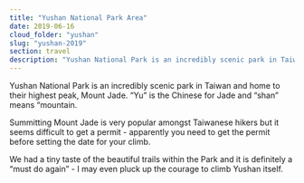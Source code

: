 ```yaml
---
title: "Yushan National Park Area"
date: 2019-06-16
cloud_folder: "yushan"
slug: "yushan-2019"
section: travel
description: "Yushan National Park is an incredibly scenic park in Taiwan and home to their highest peak, Mount Jade.  “Yu” is the Chinese for Jade and “shan” means “mountain."
---
```


Yushan National Park is an incredibly scenic park in Taiwan and home to their highest peak, Mount Jade. “Yu” is the Chinese for Jade and “shan” means “mountain.

Summitting Mount Jade is very popular amongst Taiwanese hikers but it seems difficult to get a permit - apparently you need to get the permit before setting the date for your climb.

We had a tiny taste of the beautiful trails within the Park and it is definitely a “must do again” - I may even pluck up the courage to climb Yushan itself.
